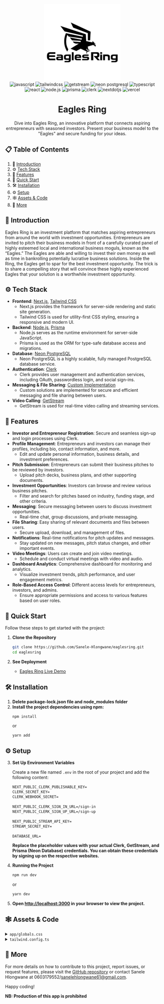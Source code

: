 
<div align="center">
  <br />
  <a href="https://www.youtube.com/@TechInvaders-bv5kv" target="_blank">
    <img src="./public/EaglesRingLogo.png" alt="Project Banner" style="height: 250px;">
  </a>
  <br />

  <div>
    <img src="https://img.shields.io/badge/-JavaScript-black?style=for-the-badge&logoColor=white&logo=javascript&color=F7DF1E" alt="javascript" />
    <img src="https://img.shields.io/badge/-Tailwind_CSS-black?style=for-the-badge&logoColor=white&logo=tailwindcss&color=06B6D4" alt="tailwindcss" />
    <img src="https://img.shields.io/badge/-GetStream-black?style=for-the-badge&logoColor=white&logo=getstream&color=1E88E5" alt="getstream" />
    <img src="https://img.shields.io/badge/-Neon_PostgreSQL-black?style=for-the-badge&logoColor=white&logo=postgresql&color=4169E1" alt="neon postgresql" />
    <img src="https://img.shields.io/badge/-TypeScript-black?style=for-the-badge&logoColor=white&logo=typescript&color=3178C6" alt="typescript" />
    <img src="https://img.shields.io/badge/-React-black?style=for-the-badge&logoColor=white&logo=react&color=61DAFB" alt="react" />
    <img src="https://img.shields.io/badge/-Node.js-black?style=for-the-badge&logoColor=white&logo=node.js&color=339933" alt="node.js" />
    <img src="https://img.shields.io/badge/-Prisma-black?style=for-the-badge&logoColor=white&logo=prisma&color=2D3748" alt="prisma" />
    <img src="https://img.shields.io/badge/-Clerk-black?style=for-the-badge&logoColor=white&logo=clerk&color=3C3C3D" alt="clerk" />
    <img src="https://img.shields.io/badge/-Next_JS-black?style=for-the-badge&logoColor=white&logo=nextdotjs&color=000000" alt="nextdotjs" />
    <img src="https://img.shields.io/badge/-Vercel-black?style=for-the-badge&logoColor=white&logo=vercel&color=000000" alt="vercel" />
  </div>

  <h1 align="center">Eagles Ring</h1>

  <div align="center">
    Dive into Eagles Ring, an innovative platform that connects aspiring entrepreneurs with seasoned investors. Present your business model to the "Eagles" and secure funding for your ideas.
  </div>
</div>

## 📋 <a name="table">Table of Contents</a>

1. 🤖 [Introduction](#introduction)
2. ⚙️ [Tech Stack](#tech-stack)
3. 🔋 [Features](#features)
4. 🤸 [Quick Start](#quick-start)
5. 🛠️ [Installation](#installation)
6. ⚙️ [Setup](#setup)
7. 🕸️ [Assets & Code](#assets-and-code)
8. 🚀 [More](#more)

## <a name="introduction">🤖 Introduction</a>

Eagles Ring is an investment platform that matches aspiring entrepreneurs from around the world with investment opportunities. Entrepreneurs are invited to pitch their business models in front of a carefully curated panel of highly esteemed local and international business moguls, known as the “Eagles.” The Eagles are able and willing to invest their own money as well as time in bankrolling potentially lucrative business solutions. Inside the Ring, the Eagles get to spar for the best investment opportunity. The trick is to share a compelling story that will convince these highly experienced Eagles that your solution is a worthwhile investment opportunity.

## <a name="tech-stack">⚙️ Tech Stack</a>

- **Frontend**: [Next.js](https://nextjs.org/), [Tailwind CSS](https://tailwindcss.com/)
  - Next.js provides the framework for server-side rendering and static site generation.
  - Tailwind CSS is used for utility-first CSS styling, ensuring a responsive and modern UI.
- **Backend**: [Node.js](https://nodejs.org/), [Prisma](https://www.prisma.io/)
  - Node.js serves as the runtime environment for server-side JavaScript.
  - Prisma is used as the ORM for type-safe database access and migrations.
- **Database**: [Neon PostgreSQL](https://neon.tech/)
  - Neon PostgreSQL is a highly scalable, fully managed PostgreSQL database service.
- **Authentication**: [Clerk](https://clerk.dev/)
  - Clerk provides user management and authentication services, including OAuth, passwordless login, and social sign-ins.
- **Messaging & File Sharing**: [Custom Implementation](#custom-implementation)
  - Custom solutions are implemented for secure and efficient messaging and file sharing between users.
- **Video Calling**: [GetStream](https://getstream.io/)
  - GetStream is used for real-time video calling and streaming services.

## <a name="features">🔋 Features</a>

- **Investor and Entrepreneur Registration**: Secure and seamless sign-up and login processes using Clerk.
- **Profile Management**: Entrepreneurs and investors can manage their profiles, including bio, contact information, and more.
  - Edit and update personal information, business details, and investment preferences.
- **Pitch Submission**: Entrepreneurs can submit their business pitches to be reviewed by investors.
  - Upload pitch decks, business plans, and other supporting documents.
- **Investment Opportunities**: Investors can browse and review various business pitches.
  - Filter and search for pitches based on industry, funding stage, and other criteria.
- **Messaging**: Secure messaging between users to discuss investment opportunities.
  - Real-time chat, group discussions, and private messaging.
- **File Sharing**: Easy sharing of relevant documents and files between users.
  - Secure upload, download, and management of files.
- **Notifications**: Real-time notifications for pitch updates and messages.
  - Stay updated on new messages, pitch status changes, and other important events.
- **Video Meetings**: Users can create and join video meetings.
  - Schedule and conduct virtual meetings with video and audio.
- **Dashboard Analytics**: Comprehensive dashboard for monitoring and analytics.
  - Visualize investment trends, pitch performance, and user engagement metrics.
- **Role-Based Access Control**: Different access levels for entrepreneurs, investors, and admins.
  - Ensure appropriate permissions and access to various features based on user roles.

## <a name="quick-start">🤸 Quick Start</a>

Follow these steps to get started with the project:

1. **Clone the Repository**
   ```bash
   git clone https://github.com/Sanele-Hlongwane/eaglesring.git
   cd eaglesring
   ```

2. **See Deployment**
   - [Eagles Ring Live Demo](https://eaglesring.vercel.app)

## <a name="installation">🛠️ Installation</a>

1. **Delete package-lock.json file and node_modules folder**
2. **Install the project dependencies using npm:**
   ```bash
   npm install
   ```
   or
   ```bash
   yarn add
   ```

## <a name="setup">⚙️ Setup</a>

3. **Set Up Environment Variables**

   Create a new file named `.env` in the root of your project and add the following content:
   ```
   NEXT_PUBLIC_CLERK_PUBLISHABLE_KEY=
   CLERK_SECRET_KEY=
   CLERK_WEBHOOK_SECRET=

   NEXT_PUBLIC_CLERK_SIGN_IN_URL=/sign-in
   NEXT_PUBLIC_CLERK_SIGN_UP_URL=/sign-up

   NEXT_PUBLIC_STREAM_API_KEY=
   STREAM_SECRET_KEY=

   DATABASE_URL=
   ```
   **Replace the placeholder values with your actual Clerk, GetStream, and Prisma (Neon Database) credentials. You can obtain these credentials by signing up on the respective websites.**

4. **Running the Project**
   ```bash
   npm run dev
   ```
   or
   ```bash
   yarn dev
   ```
5. **Open [http://localhost:3000](http://localhost:3000) in your browser to view the project.**

## <a name="assets-and-code">🕸️ Assets & Code</a>

<details>
  <summary><code>app/globals.css</code></summary>

  ```css
  @tailwind base;
  @tailwind components;
  @tailwind utilities;

  * {
    margin: 0;
    padding: 0;
    box-sizing: border-box;
  }
  ```
</details>

<details>
  <summary><code>tailwind.config.ts</code></summary>

  ```ts
  import type { Config } from 'tailwindcss';

  const config: Config = {
    darkMode: ['class'],
    content: [
      './pages/**/*.{js,ts,jsx,tsx}',
      './components/**/*.{js

,ts,jsx,tsx}',
    ],
    theme: {
      extend: {},
    },
    plugins: [],
  };

  export default config;
  ```
</details>

## <a name="more">🚀 More</a>

For more details on how to contribute to this project, report issues, or request features, please visit the [GitHub repository](https://github.com/Sanele-Hlongwane/eaglesring) or contact Sanele Hlongwane at 0603179552/sanelehlongwane61@gmail.com.

Happy coding!

**NB: Production of this app is prohibited**
